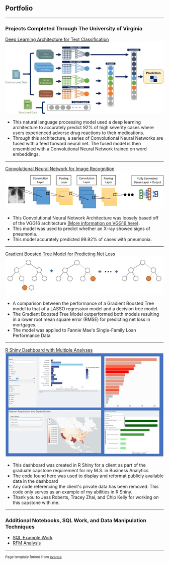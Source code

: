 ## Portfolio

---

### Projects Completed Through The University of Virginia

[Deep Learning Architecture for Text Classification](https://github.com/jas2jn/DeepLearningTextClassification/)
<img src="images/DeepLearningArchitectureImage.jpg?raw=true"/>
- This natural language processing model used a deep learning architecture to accurately predict 92% of high severity cases where users experienced adverse drug reactions to their medications.
- Through this architecture, a series of Convolutional Neural Networks are fused with a feed forward neural net. The fused model is then ensembled with a Convolutional Neural Network trained on word embeddings.
---
[Convolutional Neural Network for Image Recognition](https://github.com/jas2jn/CNN-for-Image-Recognition/)
<img src="images/CNNImage.jpg?raw=true"/>
- This Convolutional Neural Network Architecture was loosely based off of the VGG16 architecture [(More information on VGG16 here)](https://towardsdatascience.com/architecture-comparison-of-alexnet-vggnet-resnet-inception-densenet-beb8b116866d/).
- This model was used to predict whether an X-ray showed signs of pneumonia. 
- This model accurately predicted 99.92% of cases with pneumonia.
---
[Gradient Boosted Tree Model for Predicting Net Loss](https://github.com/jas2jn/GradientBoostingNetLoss/)
<img src="images/GradientBoosting.jpg?raw=true"/>
- A comparison between the performance of a Gradient Boosted Tree model to that of a LASSO regression model and a decision tree model.
- The Gradient Boosted Tree Model outperformed both models resulting in a lower root mean square error (RMSE) for predicting net loss in mortgages.
- The model was applied to Fannie Mae's Single-Family Loan Performance Data
---
[R Shiny Dashboard with Multiple Analyses](https://github.com/jas2jn/RShinyDashboard/)
<img src="images/RShinyDashboard.jpg?raw=true"/>
- This dashboard was created in R Shiny for a client as part of the graduate capstone requirement for my M.S. in Business Analytics
- The code found here was used to display and reformat publicly available data in the dashboard
- Any code referencing the client's private data has been removed. This code only serves as an example of my abilities in R Shiny.
- Thank you to Jess Roberts, Tracey Zhai, and Chip Kelly for working on this capstone with me.
---

### Additional Notebooks, SQL Work, and Data Manipulation Techniques

- [SQL Example Work](https://github.com/jas2jn/SQL/)
- [RFM Analysis](http://example.com/)


---

<p style="font-size:11px">Page template forked from <a href="https://github.com/evanca/quick-portfolio">evanca</a></p>
<!-- Remove above link if you don't want to attibute -->
